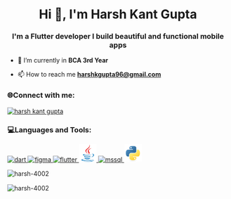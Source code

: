 <h1 align="center">Hi 👋, I'm Harsh Kant Gupta</h1>
<h3 align="center">I'm a Flutter developer I build beautiful and functional mobile apps</h3>

- 🔭 I’m currently in **BCA 3rd Year**


- 📫 How to reach me **harshkgupta96@gmail.com**

<h3 align="left">🌐Connect with me:</h3>
<p align="left">
<a href="https://linkedin.com/in/harsh kant gupta" target="blank"><img align="center" src="https://raw.githubusercontent.com/rahuldkjain/github-profile-readme-generator/master/src/images/icons/Social/linked-in-alt.svg" alt="harsh kant gupta" height="30" width="40" /></a>
</p>

<h3 align="left">💻Languages and Tools:</h3>
<p align="left"> <a href="https://dart.dev" target="_blank" rel="noreferrer"> <img src="https://www.vectorlogo.zone/logos/dartlang/dartlang-icon.svg" alt="dart" width="40" height="40"/> </a> <a href="https://www.figma.com/" target="_blank" rel="noreferrer"> <img src="https://www.vectorlogo.zone/logos/figma/figma-icon.svg" alt="figma" width="40" height="40"/> </a> <a href="https://flutter.dev" target="_blank" rel="noreferrer"> <img src="https://www.vectorlogo.zone/logos/flutterio/flutterio-icon.svg" alt="flutter" width="40" height="40"/> </a> <a href="https://www.java.com" target="_blank" rel="noreferrer"> <img src="https://raw.githubusercontent.com/devicons/devicon/master/icons/java/java-original.svg" alt="java" width="40" height="40"/> </a> <a href="https://www.microsoft.com/en-us/sql-server" target="_blank" rel="noreferrer"> <img src="https://www.svgrepo.com/show/303229/microsoft-sql-server-logo.svg" alt="mssql" width="40" height="40"/> </a> <a href="https://www.python.org" target="_blank" rel="noreferrer"> <img src="https://raw.githubusercontent.com/devicons/devicon/master/icons/python/python-original.svg" alt="python" width="40" height="40"/> </a> </p>
<a href="https://play.google.com/store/apps/details?id=com.pando.easydocuments"></a>
<p><img align="center" src="https://github-readme-stats.vercel.app/api/top-langs?username=harsh-4002&show_icons=true&locale=en&layout=compact" alt="harsh-4002" /></p>

<p><img align="center" src="https://github-readme-streak-stats.herokuapp.com/?user=harsh-4002&" alt="harsh-4002" /></p>

